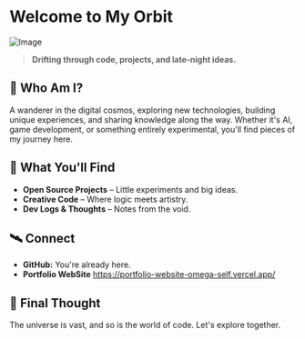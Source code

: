 # Welcome to My Orbit

![Image](https://github.com/user-attachments/assets/1064796f-77cb-43f5-a81a-e477a4ef2978)

> **Drifting through code, projects, and late-night ideas.**

## 🌌 Who Am I?

A wanderer in the digital cosmos, exploring new technologies, building unique experiences, and sharing knowledge along the way. Whether it's AI, game development, or something entirely experimental, you'll find pieces of my journey here.

## 🚀 What You'll Find

- **Open Source Projects** – Little experiments and big ideas.
- **Creative Code** – Where logic meets artistry.
- **Dev Logs & Thoughts** – Notes from the void.

## 🛰 Connect

- **GitHub:** You're already here.
- **Portfolio WebSite** https://portfolio-website-omega-self.vercel.app/

## 🌠 Final Thought

The universe is vast, and so is the world of code. Let's explore together.


